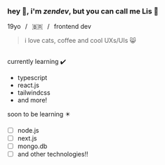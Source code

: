 ### hey :wave:, i'm *zendev*, but you can call me **Lis** :lizard:  
19yo⠀/⠀🇧🇷⠀/⠀frontend dev  
>i love cats, coffee and cool UXs/UIs 😸
##
currently learning ✔️
- typescript
- react.js
- tailwindcss
- and more!
  
soon to be learning :eight_pointed_black_star:
- [ ] node.js
- [ ] next.js
- [ ] mongo.db
- [ ] and other technologies!!
